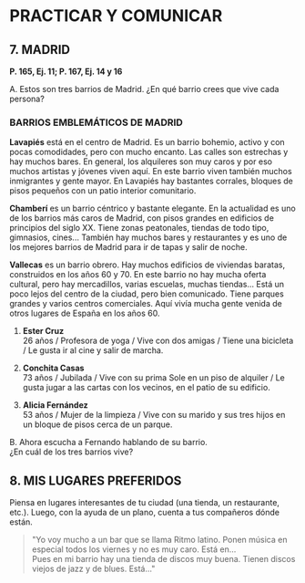 
# PRACTICAR Y COMUNICAR

## 7. MADRID
**P. 165, Ej. 11; P. 167, Ej. 14 y 16**

A. Estos son tres barrios de Madrid. ¿En qué barrio crees que vive cada persona?

### BARRIOS EMBLEMÁTICOS DE MADRID

**Lavapiés** está en el centro de Madrid. Es un barrio bohemio, activo y con pocas comodidades, pero con mucho encanto. Las calles son estrechas y hay muchos bares. En general, los alquileres son muy caros y por eso muchos artistas y jóvenes viven aquí. En este barrio viven también muchos inmigrantes y gente mayor. En Lavapiés hay bastantes corrales, bloques de pisos pequeños con un patio interior comunitario.

**Chamberí** es un barrio céntrico y bastante elegante. En la actualidad es uno de los barrios más caros de Madrid, con pisos grandes en edificios de principios del siglo XX. Tiene zonas peatonales, tiendas de todo tipo, gimnasios, cines... También hay muchos bares y restaurantes y es uno de los mejores barrios de Madrid para ir de tapas y salir de noche.

**Vallecas** es un barrio obrero. Hay muchos edificios de viviendas baratas, construidos en los años 60 y 70. En este barrio no hay mucha oferta cultural, pero hay mercadillos, varias escuelas, muchas tiendas... Está un poco lejos del centro de la ciudad, pero bien comunicado. Tiene parques grandes y varios centros comerciales. Aquí vivía mucha gente venida de otros lugares de España en los años 60.

1. **Ester Cruz**  
   26 años / Profesora de yoga / Vive con dos amigas / Tiene una bicicleta / Le gusta ir al cine y salir de marcha.

2. **Conchita Casas**  
   73 años / Jubilada / Vive con su prima Sole en un piso de alquiler / Le gusta jugar a las cartas con los vecinos, en el patio de su edificio.

3. **Alicia Fernández**  
   53 años / Mujer de la limpieza / Vive con su marido y sus tres hijos en un bloque de pisos cerca de un parque.

B. Ahora escucha a Fernando hablando de su barrio.  
¿En cuál de los tres barrios vive?

## 8. MIS LUGARES PREFERIDOS

Piensa en lugares interesantes de tu ciudad (una tienda, un restaurante, etc.). Luego, con la ayuda de un plano, cuenta a tus compañeros dónde están.

> "Yo voy mucho a un bar que se llama Ritmo latino. Ponen música en especial todos los viernes y no es muy caro. Está en...  
> Pues en mi barrio hay una tienda de discos muy buena. Tienen discos viejos de jazz y de blues. Está..."
